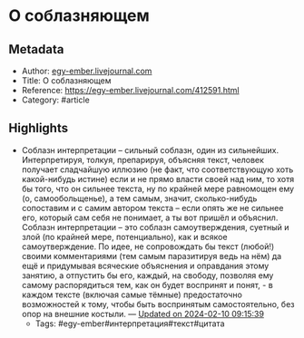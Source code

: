 # О соблазняющем

## Metadata
- Author: [egy-ember.livejournal.com]()
- Title: О соблазняющем
- Reference: https://egy-ember.livejournal.com/412591.html
- Category: #article

## Highlights
- Соблазн интерпретации – сильный соблазн, один из сильнейших. Интерпретируя, толкуя, препарируя, объясняя текст, человек получает сладчайшую иллюзию (не факт, что соответствующую хоть какой-нибудь истине) если и не прямо власти своей над ним, то хотя бы того, что он сильнее текста, ну по крайней мере равномощен ему (о, самообольщенье), а тем самым, значит, сколько-нибудь сопоставим и с самим автором текста – если опять же не сильнее его, который сам себя не понимает, а ты вот пришёл и объяснил. Соблазн интерпретации – это соблазн самоутверждения, суетный и злой (по крайней мере, потенциально), как и всякое самоутверждение.
По идее, не сопровождать бы текст (любой!) своими комментариями (тем самым паразитируя ведь на нём) да ещё и придумывая всяческие объяснения и оправдания этому занятию, а отпустить бы его, каждый, на свободу, позволяя ему самому распорядиться тем, как он будет воспринят и понят, - в каждом тексте (включая самые тёмные) предостаточно возможностей к тому, чтобы быть воспринятым самостоятельно, без опор на внешние костыли. — [Updated on 2024-02-10 09:15:39](https://hyp.is/z-WG2sfbEe6xnqNyOnrlwQ/egy-ember.livejournal.com/412591.html)
   - Tags: #egy-ember#интерпретация#текст#цитата
